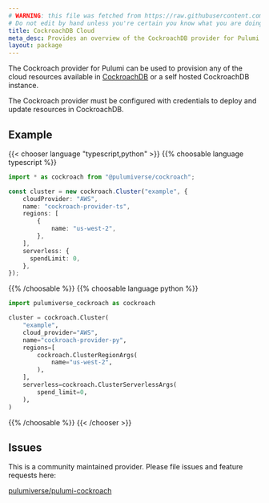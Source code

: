 ```yaml
---
# WARNING: this file was fetched from https://raw.githubusercontent.com/pulumiverse/pulumi-cockroach/v0.9.1/docs/_index.md
# Do not edit by hand unless you're certain you know what you are doing!
title: CockroachDB Cloud
meta_desc: Provides an overview of the CockroachDB provider for Pulumi.
layout: package
---
```


The Cockroach provider for Pulumi can be used to provision any of the cloud resources available in [CockroachDB](https://www.cockroachlabs.com) or a self hosted CockroachDB instance.

The Cockroach provider must be configured with credentials to deploy and update resources in CockroachDB.

## Example

{{< chooser language "typescript,python" >}}
{{% choosable language typescript %}}

```typescript
import * as cockroach from "@pulumiverse/cockroach";

const cluster = new cockroach.Cluster("example", {
    cloudProvider: "AWS",
    name: "cockroach-provider-ts",
    regions: [
        {
            name: "us-west-2",
        },
    ],
    serverless: {
      spendLimit: 0,
    },
});
```

{{% /choosable %}}
{{% choosable language python %}}

```python
import pulumiverse_cockroach as cockroach

cluster = cockroach.Cluster(
    "example",
    cloud_provider="AWS",
    name="cockroach-provider-py",
    regions=[
        cockroach.ClusterRegionArgs(
            name="us-west-2",
        ),
    ],
    serverless=cockroach.ClusterServerlessArgs(
        spend_limit=0,
    ),
)
```

{{% /choosable %}}
{{< /chooser >}}

## Issues

This is a community maintained provider. Please file issues and feature requests here:

[pulumiverse/pulumi-cockroach](https://github.com/pulumiverse/pulumi-cockroach/issues)
